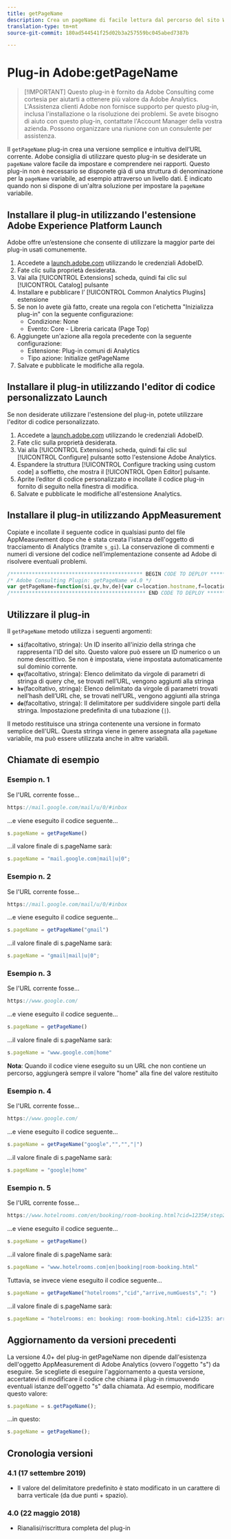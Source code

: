 ```yaml
---
title: getPageName
description: Crea un pageName di facile lettura dal percorso del sito Web corrente.
translation-type: tm+mt
source-git-commit: 180ad544541f25d02b3a257559bc045abed7387b

---
```



# Plug-in Adobe:getPageName

> [!IMPORTANT] Questo plug-in è fornito da Adobe Consulting come cortesia per aiutarti a ottenere più valore da Adobe Analytics. L&#39;Assistenza clienti Adobe non fornisce supporto per questo plug-in, inclusa l&#39;installazione o la risoluzione dei problemi. Se avete bisogno di aiuto con questo plug-in, contattate l&#39;Account Manager della vostra azienda. Possono organizzare una riunione con un consulente per assistenza.

Il `getPageName` plug-in crea una versione semplice e intuitiva dell’URL corrente. Adobe consiglia di utilizzare questo plug-in se desiderate un `pageName` valore facile da impostare e comprendere nei rapporti. Questo plug-in non è necessario se disponete già di una struttura di denominazione per la `pageName` variabile, ad esempio attraverso un livello dati. È indicato quando non si dispone di un&#39;altra soluzione per impostare la `pageName` variabile.

## Installare il plug-in utilizzando l&#39;estensione Adobe Experience Platform Launch

Adobe offre un’estensione che consente di utilizzare la maggior parte dei plug-in usati comunemente.

1. Accedete a [launch.adobe.com](https://launch.adobe.com) utilizzando le credenziali AdobeID.
1. Fate clic sulla proprietà desiderata.
1. Vai alla [!UICONTROL Extensions] scheda, quindi fai clic sul [!UICONTROL Catalog] pulsante
1. Installare e pubblicare l’ [!UICONTROL Common Analytics Plugins] estensione
1. Se non lo avete già fatto, create una regola con l&#39;etichetta &quot;Inizializza plug-in&quot; con la seguente configurazione:
   * Condizione: None
   * Evento: Core - Libreria caricata (Page Top)
1. Aggiungete un&#39;azione alla regola precedente con la seguente configurazione:
   * Estensione: Plug-in comuni di Analytics
   * Tipo azione: Initialize getPageName
1. Salvate e pubblicate le modifiche alla regola.

## Installare il plug-in utilizzando l&#39;editor di codice personalizzato Launch

Se non desiderate utilizzare l&#39;estensione del plug-in, potete utilizzare l&#39;editor di codice personalizzato.

1. Accedete a [launch.adobe.com](https://launch.adobe.com) utilizzando le credenziali AdobeID.
1. Fate clic sulla proprietà desiderata.
1. Vai alla [!UICONTROL Extensions] scheda, quindi fai clic sul [!UICONTROL Configure] pulsante sotto l&#39;estensione Adobe Analytics.
1. Espandere la struttura [!UICONTROL Configure tracking using custom code] a soffietto, che mostra il [!UICONTROL Open Editor] pulsante.
1. Aprite l’editor di codice personalizzato e incollate il codice plug-in fornito di seguito nella finestra di modifica.
1. Salvate e pubblicate le modifiche all&#39;estensione Analytics.

## Installare il plug-in utilizzando AppMeasurement

Copiate e incollate il seguente codice in qualsiasi punto del file AppMeasurement dopo che è stata creata l&#39;istanza dell&#39;oggetto di tracciamento di Analytics (tramite `s_gi`). La conservazione di commenti e numeri di versione del codice nell’implementazione consente ad Adobe di risolvere eventuali problemi.

```js
/******************************************* BEGIN CODE TO DEPLOY *******************************************/
/* Adobe Consulting Plugin: getPageName v4.0 */
var getPageName=function(si,qv,hv,de){var c=location.hostname,f=location.pathname.substring(1).split("/"),h=f.length, g=location.search.substring(1).split("&"),l=g.length,k=location.hash.substring(1).split("&"),m=k.length;de=de?de:": ";si=si?si:c;qv= qv?qv:"";hv=hv?hv:"";if(1===h&&""===f[0])si=si+de+"home";else for(c=0;c<h;c++)si=si+de+decodeURIComponent(f[c]); if(qv&&(1!==l||""!== g[0]))for(f=qv.split(","),h=f.length,c=0;c<h;c++)for(qv=0;qv<l;qv++)if(f[c]===g[qv].split("=")[0]){si=si+de+decodeURIComponent(g[qv]);break}if(hv&&(1!==m||""!==k[0]))for(hv=hv.split(","),g=hv.length,c=0;c<g;c++)for(qv=0;qv<m;qv++)if(hv[c]===k[qv].split("=")[0]){si=si+de+decodeURIComponent(k[qv]);break}return si.substring(si.length-de.length)===de?si.substring(0,si.length-de.length):si};
/******************************************** END CODE TO DEPLOY ********************************************/
```

## Utilizzare il plug-in

Il `getPageName` metodo utilizza i seguenti argomenti:

* **`si`**(facoltativo, stringa): Un ID inserito all&#39;inizio della stringa che rappresenta l&#39;ID del sito. Questo valore può essere un ID numerico o un nome descrittivo. Se non è impostata, viene impostata automaticamente sul dominio corrente.
* **`qv`**(facoltativo, stringa): Elenco delimitato da virgole di parametri di stringa di query che, se trovati nell’URL, vengono aggiunti alla stringa
* **`hv`**(facoltativo, stringa): Elenco delimitato da virgole di parametri trovati nell’hash dell’URL che, se trovati nell’URL, vengono aggiunti alla stringa
* **`de`**(facoltativo, stringa): Il delimitatore per suddividere singole parti della stringa. Impostazione predefinita di una tubazione (`|`).

Il metodo restituisce una stringa contenente una versione in formato semplice dell&#39;URL. Questa stringa viene in genere assegnata alla `pageName` variabile, ma può essere utilizzata anche in altre variabili.

## Chiamate di esempio

### Esempio n. 1

Se l&#39;URL corrente fosse...

```js
https://mail.google.com/mail/u/0/#inbox
```

...e viene eseguito il codice seguente...

```js
s.pageName = getPageName()
```

...il valore finale di s.pageName sarà:

```js
s.pageName = "mail.google.com|mail|u|0";
```

### Esempio n. 2

Se l&#39;URL corrente fosse...

```js
https://mail.google.com/mail/u/0/#inbox
```

...e viene eseguito il codice seguente...

```js
s.pageName = getPageName("gmail")
```

...il valore finale di s.pageName sarà:

```js
s.pageName = "gmail|mail|u|0";
```

### Esempio n. 3

Se l&#39;URL corrente fosse...

```js
https://www.google.com/
```

...e viene eseguito il codice seguente...

```js
s.pageName = getPageName()
```

...il valore finale di s.pageName sarà:

```js
s.pageName = "www.google.com|home"
```

**Nota**: Quando il codice viene eseguito su un URL che non contiene un percorso, aggiungerà sempre il valore &quot;home&quot; alla fine del valore restituito

### Esempio n. 4

Se l&#39;URL corrente fosse...

```js
https://www.google.com/
```

...e viene eseguito il codice seguente...

```js
s.pageName = getPageName("google","","","|")
```

...il valore finale di s.pageName sarà:

```js
s.pageName = "google|home"
```

### Esempio n. 5

Se l&#39;URL corrente fosse...

```js
https://www.hotelrooms.com/en/booking/room-booking.html?cid=1235#/step2&arrive=2018-05-26&depart=2018-05-27&numGuests=2
```

...e viene eseguito il codice seguente...

```js
s.pageName = getPageName()
```

...il valore finale di s.pageName sarà:

```js
s.pageName = "www.hotelrooms.com|en|booking|room-booking.html"
```

Tuttavia, se invece viene eseguito il codice seguente...

```js
s.pageName = getPageName("hotelrooms","cid","arrive,numGuests",": ")
```

...il valore finale di s.pageName sarà:

```js
s.pageName = "hotelrooms: en: booking: room-booking.html: cid=1235: arrive=2018-05-26: numGuests=2"
```

## Aggiornamento da versioni precedenti

La versione 4.0+ del plug-in getPageName non dipende dall&#39;esistenza dell&#39;oggetto AppMeasurement di Adobe Analytics (ovvero l&#39;oggetto &quot;s&quot;) da eseguire.  Se scegliete di eseguire l&#39;aggiornamento a questa versione, accertatevi di modificare il codice che chiama il plug-in rimuovendo eventuali istanze dell&#39;oggetto &quot;s&quot; dalla chiamata.
Ad esempio, modificare questo valore:

```js
s.pageName = s.getPageName();
```

...in questo:

```js
s.pageName = getPageName();
```

## Cronologia versioni

### 4.1 (17 settembre 2019)

* Il valore del delimitatore predefinito è stato modificato in un carattere di barra verticale (da due punti + spazio).

### 4.0 (22 maggio 2018)

* Rianalisi/riscrittura completa del plug-in
